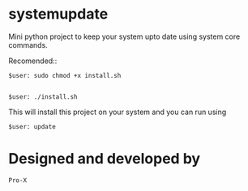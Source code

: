 # systemupdate

Mini python project to keep your system upto date using system core commands.

Recomended::

  	$user: sudo chmod +x install.sh


  	$user: ./install.sh

This will install this project on your system and you can run using

    $user: update
# Designed and developed by
    Pro-X
